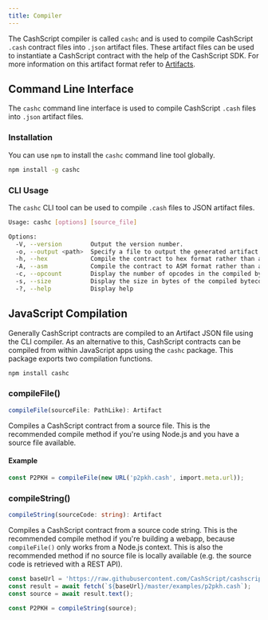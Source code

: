 ```yaml
---
title: Compiler
---
```


The CashScript compiler is called `cashc` and is used to compile CashScript `.cash` contract files into `.json` artifact files.
These artifact files can be used to instantiate a CashScript contract with the help of the CashScript SDK. For more information on this artifact format refer to [Artifacts](/docs/language/artifacts).

## Command Line Interface

The `cashc` command line interface is used to compile CashScript `.cash` files into `.json` artifact files.

### Installation
You can use `npm` to install the `cashc` command line tool globally.

```bash
npm install -g cashc
```

### CLI Usage
The `cashc` CLI tool can be used to compile `.cash` files to JSON artifact files.

```bash
Usage: cashc [options] [source_file]

Options:
  -V, --version        Output the version number.
  -o, --output <path>  Specify a file to output the generated artifact.
  -h, --hex            Compile the contract to hex format rather than a full artifact.
  -A, --asm            Compile the contract to ASM format rather than a full artifact.
  -c, --opcount        Display the number of opcodes in the compiled bytecode.
  -s, --size           Display the size in bytes of the compiled bytecode.
  -?, --help           Display help
```

## JavaScript Compilation
Generally CashScript contracts are compiled to an Artifact JSON file using the CLI compiler. As an alternative to this, CashScript contracts can be compiled from within JavaScript apps using the `cashc` package. This package exports two compilation functions.

```bash
npm install cashc
```

### compileFile()
```ts
compileFile(sourceFile: PathLike): Artifact
```

Compiles a CashScript contract from a source file. This is the recommended compile method if you're using Node.js and you have a source file available.

#### Example
```ts
const P2PKH = compileFile(new URL('p2pkh.cash', import.meta.url));
```

### compileString()
```ts
compileString(sourceCode: string): Artifact
```

Compiles a CashScript contract from a source code string. This is the recommended compile method if you're building a webapp, because `compileFile()` only works from a Node.js context. This is also the recommended method if no source file is locally available (e.g. the source code is retrieved with a REST API).

```ts
const baseUrl = 'https://raw.githubusercontent.com/CashScript/cashscript'
const result = await fetch(`${baseUrl}/master/examples/p2pkh.cash`);
const source = await result.text();

const P2PKH = compileString(source);
```
